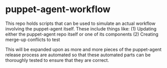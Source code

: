 # puppet-agent-workflow
This repo holds scripts that can be used to simulate an actual workflow involving the puppet-agent itself. These include things like:
  (1) Updating either the puppet-agent repo itself or one of its components
  (2) Creating merge-up conflicts to test
 
This will be expanded upon as more and more pieces of the puppet-agent release process are automated so that these automated parts can be thoroughly tested to ensure that they are correct.
